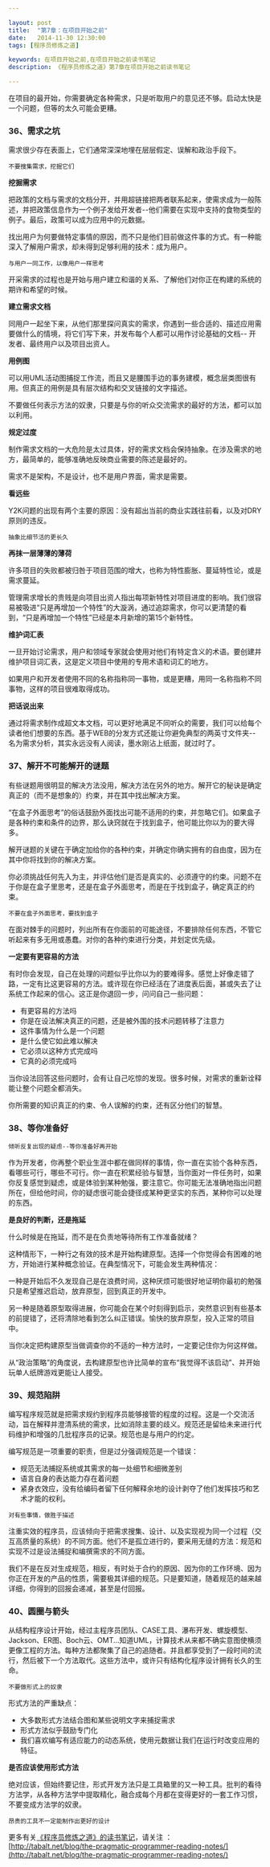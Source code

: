 ```yaml
---

layout: post
title:  "第7章：在项目开始之前"
date:   2014-11-30 12:30:00
tags: [程序员修炼之道]

keywords: 在项目开始之前,在项目开始之前读书笔记
description: 《程序员修炼之道》第7章在项目开始之前读书笔记

---
```


在项目的最开始，你需要确定各种需求，只是听取用户的意见还不够。启动太快是一个问题，但等的太久可能会更糟。


### 36、需求之坑

需求很少存在表面上，它们通常深深地埋在层层假定、误解和政治手段下。

`不要搜集需求，挖掘它们`

**挖掘需求**

把政策的文档与需求的文档分开，并用超链接把两者联系起来，使需求成为一般陈述，并把政策信息作为一个例子发给开发者--他们需要在实现中支持的食物类型的例子。最后，政策可以成为应用中的元数据。

找出用户为何要做特定事情的原因，而不只是他们目前做这件事的方式。有一种能深入了解用户需求，却未得到足够利用的技术：成为用户。

`与用户一同工作，以像用户一样思考`

开采需求的过程也是开始与用户建立和谐的关系、了解他们对你正在构建的系统的期许和希望的时候。


**建立需求文档**

同用户一起坐下来，从他们那里探问真实的需求，你遇到一些合适的、描述应用需要做什么的情境，将它们写下来，并发布每个人都可以用作讨论基础的文档-- 开发者、最终用户以及项目出资人。


**用例图**

可以用UML活动图捕捉工作流，而且又是腰围手边的事务建模，概念层类图很有用。但真正的用例是具有层次结构和交叉链接的文字描述。

不要做任何表示方法的奴隶，只要是与你的听众交流需求的最好的方法，都可以加以利用。


**规定过度**

制作需求文档的一大危险是太过具体，好的需求文档会保持抽象。在涉及需求的地方，最简单的，能够准确地反映商业需要的陈述是最好的。

需求不是架构，不是设计，也不是用户界面，需求是需要。


**看远些**

Y2K问题的出现有两个主要的原因：没有超出当前的商业实践往前看，以及对DRY原则的违反。

`抽象比细节活的更长久`

**再抹一层薄薄的薄荷**

许多项目的失败都被归咎于项目范围的增大，也称为特性膨胀、蔓延特性论，或是需求蔓延。

管理需求增长的贵贱是向项目出资人指出每项新特性对项目进度的影响。我们很容易被吸进“只是再增加一个特性”的大漩涡，通过追踪需求，你可以更清楚的看到，“只是再增加一个特性”已经是本月新增的第15个新特性。


**维护词汇表**


一旦开始讨论需求，用户和领域专家就会使用对他们有特定含义的术语。要创建并维护项目词汇表，这是定义项目中使用的专用术语和词汇的地方。

如果用户和开发者使用不同的名称指称同一事物，或是更糟，用同一名称指称不同事物，这样的项目很难取得成功。


**把话说出来**

通过将需求制作成超文本文档，可以更好地满足不同听众的需要，我们可以给每个读者他们想要的东西。基于WEB的分发方式还能让你避免典型的两英寸文件夹--名为需求分析，其实永远没有人阅读，墨水刚沾上纸面，就过时了。



### 37、解开不可能解开的谜题


有些谜题用很明显的解决方法没用，解决方法在另外的地方。解开它的秘诀是确定真正的（而不是想象的）约束，并在其中找出解决方案。


“在盒子外面思考”的俗话鼓励外面找出可能不适用的约束，并忽略它们。如果盒子是各种约束和条件的边界，那么诀窍就在于找到盒子，他可能比你以为的要大得多。

解开谜题的关键在于确定加给你的各种约束，并确定你确实拥有的自由度，因为在其中你将找到你的解决方案。

你必须挑战任何先入为主，并评估他们是否是真实的、必须遵守的约束。问题不在于你是在盒子里思考，还是在盒子外面思考，而是在于找到盒子，确定真正的约束。

`不要在盒子外面思考，要找到盒子`

在面对棘手的问题时，列出所有在你面前的可能途径，不要排除任何东西，不管它听起来有多无用或愚蠢。对你的各种约束进行分类，并划定优先级。


**一定要有更容易的方法**

有时你会发现，自己在处理的问题似乎比你以为的要难得多。感觉上好像走错了路，一定有比这更容易的方法。或许现在你已经活在了进度表后面，甚或失去了让系统工作起来的信心。这正是你退回一步，问问自己一些问题：

* 有更容易的方法吗
* 你是在设法解决真正的问题，还是被外围的技术问题转移了注意力
* 这件事情为什么是一个问题
* 是什么使它如此难以解决
* 它必须以这种方式完成吗
* 它真的必须完成吗

当你设法回答这些问题时，会有让自己吃惊的发现。很多时候，对需求的重新诠释能让整个问题全都消失。

你所需要的知识真正的约束、令人误解的约束，还有区分他们的智慧。



### 38、等你准备好

`倾听反复出现的疑虑--等你准备好再开始`

作为开发者，你再整个职业生涯中都在做同样的事情，你一直在实验个各种东西，看哪些可行，哪些不可行。你一直在积累经验与智慧，当你面对一件任务时，如果你反复感觉到疑虑，或是体验到某种勉强，要注意它。你可能无法准确地指出问题所在，但给他时间，你的疑虑很可能会捷径成某种更坚实的东西，某种你可以处理的东西。


**是良好的判断，还是拖延**

什么时候是在拖延，而不是在负责地等待所有工作准备就绪？

这种情形下，一种行之有效的技术是开始构建原型。选择一个你觉得会有困难的地方，开始进行某种概念验证。在典型情况下，可能会发生两种情况：

一种是开始后不久发现自己是在浪费时间，这种厌烦可能很好地证明你最初的勉强只是希望推迟启动，放弃原型，回到真正的开发中。

另一种是随着原型取得进展，你可能会在某个时刻得到启示，突然意识到有些基本的前提错了，还将清除地看到怎么纠正错误。愉快的放弃原型，投入正常的项目中。

当你决定把构建原型当做调查你的不适的一种方法时，一定要记住你为何这样做。

从“政治策略”的角度说，去构建原型也许比简单的宣布“我觉得不该启动”、并开始玩单人纸牌游戏更能让人接受。


### 39、规范陷阱

编写程序规范就是把需求规约到程序员能够接管的程度的过程。这是一个交流活动，旨在解释并澄清系统的需求，比如消除主要的歧义。规范还是留给未来进行代码维护和增强的几批程序员的记录。规范也是与用户的约定。

编写规范是一项重要的职责，但是过分强调规范是一个错误：

* 规范无法捕捉系统或其需求的每一处细节和细微差别
* 语言自身的表达能力存在着问题
* 紧身衣效应，没有给编码者留下任何解释余地的设计剥夺了他们发挥技巧和艺术才能的权利。

`对有些事情，做胜于描述`

注重实效的程序员，应该倾向于把需求搜集、设计、以及实现视为同一个过程（交互高质量的系统）的不同方面。他们不是孤立进行的，要采用无缝的方法：规范和实现不过是设法捕捉和编撰需求的不同方面。

我们不是在反对生成规范，相反，有时处于合约的原因、因为你的工作环境、因为你正在开发的产品的性质，需要极其详细的规范。只是要知道，随着规范的越来越详细，你得到的回报会递减，甚至是付回报。



### 40、圆圈与箭头

从结构程序设计开始，经过主程序员团队、CASE工具、瀑布开发、螺旋模型、Jackson、ER图、Boch云、OMT...知道UML，计算技术从来都不确实意图使横须更像工程的方法。每种方法都聚集了自己的追随者。并且都享受到了一段时间的流行，然后被下一个方法取代。这些方法中，或许只有结构化程序设计拥有长久的生命。

`不要做形式上的奴隶`

形式方法的严重缺点：

* 大多数形式方法结合图和某些说明文字来捕捉需求
* 形式方法似乎鼓励专门化
* 我们喜欢编写有适应能力的动态系统，使用元数据让我们在运行时改变应用的特征。


**是否应该使用形式方法**

绝对应该，但始终要记住，形式开发方法只是工具箱里的又一种工具。批判的看待方法学，从各种方法学中提取精化，融合成每个月都在变得更好的一套工作习惯，不要变成方法学的奴隶。

`昂贵的工具不一定能制作出更好的设计`




更多有关[《程序员修炼之道》的读书笔记](http://tabalt.net/blog/the-pragmatic-programmer-reading-notes/)，请关注 ：  
[http://tabalt.net/blog/the-pragmatic-programmer-reading-notes/](http://tabalt.net/blog/the-pragmatic-programmer-reading-notes/)